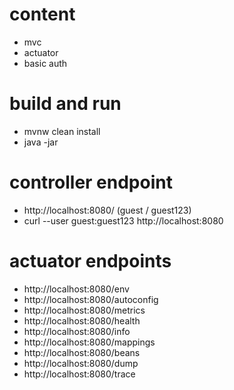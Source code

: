 # content
* mvc
* actuator
* basic auth

# build and run
* mvnw clean install
* java -jar <artifact-jar>

# controller endpoint
* http://localhost:8080/ (guest / guest123)
* curl --user guest:guest123 http://localhost:8080

# actuator endpoints
* http://localhost:8080/env
* http://localhost:8080/autoconfig
* http://localhost:8080/metrics
* http://localhost:8080/health
* http://localhost:8080/info
* http://localhost:8080/mappings
* http://localhost:8080/beans
* http://localhost:8080/dump
* http://localhost:8080/trace
